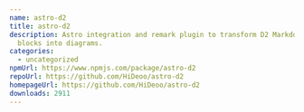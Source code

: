 ```yaml
---
name: astro-d2
title: astro-d2
description: Astro integration and remark plugin to transform D2 Markdown code
  blocks into diagrams.
categories:
  - uncategorized
npmUrl: https://www.npmjs.com/package/astro-d2
repoUrl: https://github.com/HiDeoo/astro-d2
homepageUrl: https://github.com/HiDeoo/astro-d2
downloads: 2911
---
```

